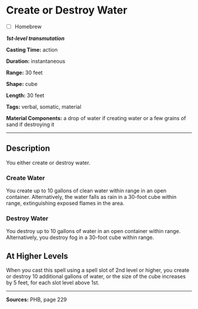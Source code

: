 # Create or Destroy Water

- [ ] Homebrew

***1st-level transmutation***

**Casting Time:** action

**Duration:** instantaneous

**Range:** 30 feet

**Shape:** cube

**Length:** 30 feet

**Tags:** verbal, somatic, material

**Material Components:** a drop of water if creating water or a few grains of sand if destroying it

---

## Description
You either create or destroy water.

### Create Water
You create up to 10 gallons of clean water within range in an open container.
Alternatively, the water falls as rain in a 30-foot cube within range, extinguishing exposed flames in the area.

### Destroy Water
You destroy up to 10 gallons of water in an open container within range.
Alternatively, you destroy fog in a 30-foot cube within range.

## At Higher Levels
When you cast this spell using a spell slot of 2nd level or higher, you create or destroy 10 additional gallons of water, or the size of the cube increases by 5 feet, for each slot level above 1st.

---

**Sources:** PHB, page 229
